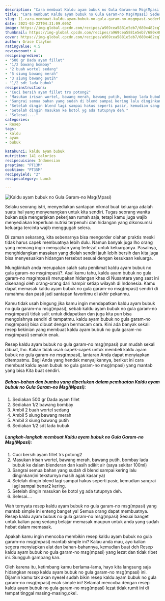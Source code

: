 ```yaml
---
description: "Cara membuat Kaldu ayam bubuk no Gula Garam-no Msg(Mpasi) Sederhana dan Mudah Dibuat"
title: "Cara membuat Kaldu ayam bubuk no Gula Garam-no Msg(Mpasi) Sederhana dan Mudah Dibuat"
slug: 11-cara-membuat-kaldu-ayam-bubuk-no-gula-garam-no-msgmpasi-sederhana-dan-mudah-dibuat
date: 2021-03-22T04:31:09.605Z
image: https://img-global.cpcdn.com/recipes/a969cea5881e5eb7/680x482cq70/kaldu-ayam-bubuk-no-gula-garam-no-msgmpasi-foto-resep-utama.jpg
thumbnail: https://img-global.cpcdn.com/recipes/a969cea5881e5eb7/680x482cq70/kaldu-ayam-bubuk-no-gula-garam-no-msgmpasi-foto-resep-utama.jpg
cover: https://img-global.cpcdn.com/recipes/a969cea5881e5eb7/680x482cq70/kaldu-ayam-bubuk-no-gula-garam-no-msgmpasi-foto-resep-utama.jpg
author: Grace Clayton
ratingvalue: 4.5
reviewcount: 4
recipeingredient:
- "500 gr Dada ayam fillet"
- "1/2 bawang bombay"
- "2 buah wortel sedang"
- "5 siung bawang merah"
- "3 siung bawang putih"
- "1/2 sdt lada bubuk"
recipeinstructions:
- "Cuci bersih ayam fillet trs potong2"
- "Masukan irisan wortel, bawang merah, bawang putih, bombay lada bubuk ke dalam blenderan dan kasih sdikit air (saya sekitar 100ml)"
- "Sangrai semua bahan yang sudah di blend sampai kering lalu dinginkan(ini teksturnya masih agak kasar ya)"
- "Setelah dingin blend lagi sampai hakus seperti pasir, kemudian sangrai lagi sampai benar2 kering."
- "Setelah dingin masukan ke botol yg ada tutupnya deh."
- "Selesai...."
categories:
- Resep
tags:
- kaldu
- ayam
- bubuk

katakunci: kaldu ayam bubuk 
nutrition: 141 calories
recipecuisine: Indonesian
preptime: "PT13M"
cooktime: "PT35M"
recipeyield: "2"
recipecategory: Lunch

---
```



![Kaldu ayam bubuk no Gula Garam-no Msg(Mpasi)](https://img-global.cpcdn.com/recipes/a969cea5881e5eb7/680x482cq70/kaldu-ayam-bubuk-no-gula-garam-no-msgmpasi-foto-resep-utama.jpg)

Selaku seorang istri, menyediakan santapan nikmat buat keluarga adalah suatu hal yang menyenangkan untuk kita sendiri. Tugas seorang  wanita bukan saja mengerjakan pekerjaan rumah saja, tetapi kamu juga wajib menyediakan keperluan nutrisi terpenuhi dan hidangan yang dikonsumsi keluarga tercinta wajib menggugah selera.

Di zaman  sekarang, kita sebenarnya bisa mengorder olahan praktis meski tidak harus capek membuatnya lebih dulu. Namun banyak juga lho orang yang memang ingin menyajikan yang terlezat untuk keluarganya. Pasalnya, menghidangkan masakan yang diolah sendiri jauh lebih bersih dan kita juga bisa menyesuaikan hidangan tersebut sesuai dengan kesukaan keluarga. 



Mungkinkah anda merupakan salah satu penikmat kaldu ayam bubuk no gula garam-no msg(mpasi)?. Asal kamu tahu, kaldu ayam bubuk no gula garam-no msg(mpasi) merupakan hidangan khas di Nusantara yang saat ini disenangi oleh orang-orang dari hampir setiap wilayah di Indonesia. Kamu dapat memasak kaldu ayam bubuk no gula garam-no msg(mpasi) sendiri di rumahmu dan pasti jadi santapan favoritmu di akhir pekanmu.

Kamu tidak usah bingung jika kamu ingin mendapatkan kaldu ayam bubuk no gula garam-no msg(mpasi), sebab kaldu ayam bubuk no gula garam-no msg(mpasi) tidak sulit untuk didapatkan dan juga kita pun bisa mengolahnya sendiri di tempatmu. kaldu ayam bubuk no gula garam-no msg(mpasi) bisa dibuat dengan bermacam cara. Kini ada banyak sekali resep kekinian yang membuat kaldu ayam bubuk no gula garam-no msg(mpasi) semakin enak.

Resep kaldu ayam bubuk no gula garam-no msg(mpasi) pun mudah sekali dibuat, lho. Kalian tidak usah capek-capek untuk membeli kaldu ayam bubuk no gula garam-no msg(mpasi), lantaran Anda dapat menyiapkan ditempatmu. Bagi Anda yang hendak menyajikannya, berikut ini cara membuat kaldu ayam bubuk no gula garam-no msg(mpasi) yang mantab yang bisa Kita buat sendiri.

<!--inarticleads1-->

##### Bahan-bahan dan bumbu yang diperlukan dalam pembuatan Kaldu ayam bubuk no Gula Garam-no Msg(Mpasi):

1. Sediakan 500 gr Dada ayam fillet
1. Sediakan 1/2 bawang bombay
1. Ambil 2 buah wortel sedang
1. Ambil 5 siung bawang merah
1. Ambil 3 siung bawang putih
1. Sediakan 1/2 sdt lada bubuk




<!--inarticleads2-->

##### Langkah-langkah membuat Kaldu ayam bubuk no Gula Garam-no Msg(Mpasi):

1. Cuci bersih ayam fillet trs potong2
1. Masukan irisan wortel, bawang merah, bawang putih, bombay lada bubuk ke dalam blenderan dan kasih sdikit air (saya sekitar 100ml)
1. Sangrai semua bahan yang sudah di blend sampai kering lalu dinginkan(ini teksturnya masih agak kasar ya)
1. Setelah dingin blend lagi sampai hakus seperti pasir, kemudian sangrai lagi sampai benar2 kering.
1. Setelah dingin masukan ke botol yg ada tutupnya deh.
1. Selesai....




Wah ternyata resep kaldu ayam bubuk no gula garam-no msg(mpasi) yang mantab simple ini enteng banget ya! Semua orang dapat membuatnya. Resep kaldu ayam bubuk no gula garam-no msg(mpasi) Sesuai banget untuk kalian yang sedang belajar memasak maupun untuk anda yang sudah hebat dalam memasak.

Apakah kamu ingin mencoba membikin resep kaldu ayam bubuk no gula garam-no msg(mpasi) mantab simple ini? Kalau anda mau, ayo kalian segera menyiapkan alat dan bahan-bahannya, kemudian buat deh Resep kaldu ayam bubuk no gula garam-no msg(mpasi) yang lezat dan tidak ribet ini. Sungguh gampang kan. 

Oleh karena itu, ketimbang kamu berlama-lama, hayo kita langsung saja hidangkan resep kaldu ayam bubuk no gula garam-no msg(mpasi) ini. Dijamin kamu tak akan nyesel sudah bikin resep kaldu ayam bubuk no gula garam-no msg(mpasi) enak simple ini! Selamat mencoba dengan resep kaldu ayam bubuk no gula garam-no msg(mpasi) lezat tidak rumit ini di tempat tinggal masing-masing,oke!.

